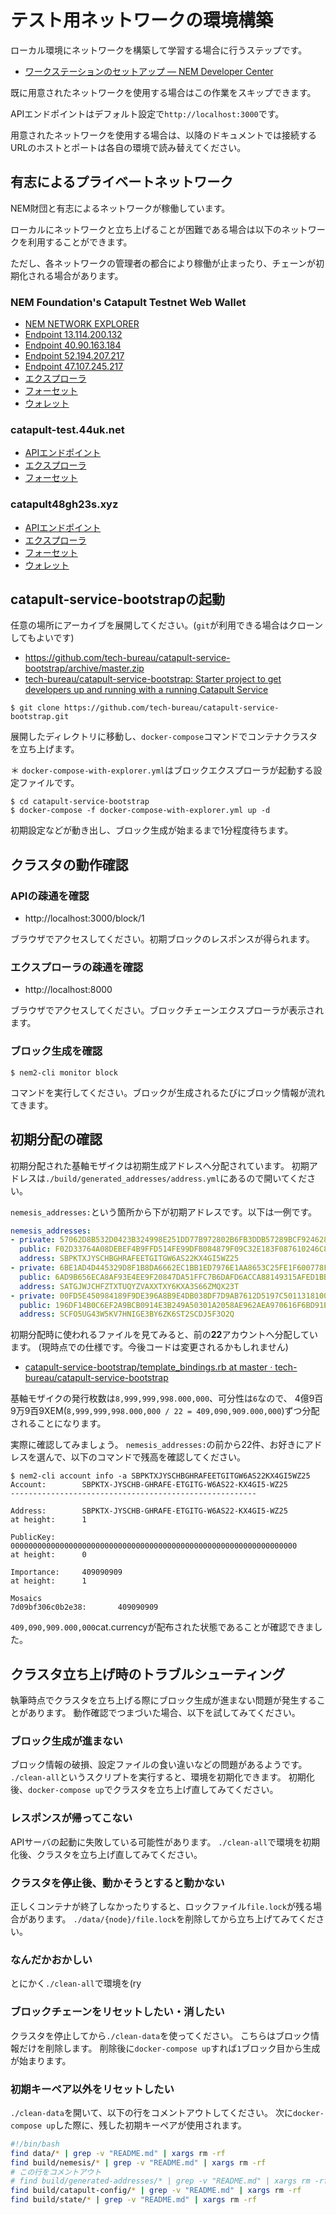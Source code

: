 # テスト用ネットワークの環境構築

ローカル環境にネットワークを構築して学習する場合に行うステップです。

- [ワークステーションのセットアップ — NEM Developer Center](https://nemtech.github.io/ja/getting-started/setup-workstation.html)

既に用意されたネットワークを使用する場合はこの作業をスキップできます。

APIエンドポイントはデフォルト設定で`http://localhost:3000`です。

用意されたネットワークを使用する場合は、以降のドキュメントでは接続するURLのホストとポートは各自の環境で読み替えてください。


## 有志によるプライベートネットワーク

NEM財団と有志によるネットワークが稼働しています。

ローカルにネットワークと立ち上げることが困難である場合は以下のネットワークを利用することができます。

ただし、各ネットワークの管理者の都合により稼働が止まったり、チェーンが初期化される場合があります。


### NEM Foundation's Catapult Testnet Web Wallet

- [NEM NETWORK EXPLORER](http://3.17.139.170:8080/)
- [Endpoint 13.114.200.132](http://13.114.200.132:3000)
- [Endpoint 40.90.163.184](http://40.90.163.184:3000)
- [Endpoint 52.194.207.217](http://52.194.207.217:3000)
- [Endpoint 47.107.245.217](http://47.107.245.217:3000)
- [エクスプローラ](http://40.90.163.184:8000/#/blocks/0)
- [フォーセット](http://nf-catapult-testnet.herokuapp.com/)
- [ウォレット](http://nfwallet.z31.web.core.windows.net/)


### catapult-test.44uk.net

- [APIエンドポイント](http://catapult-test.44uk.net:3000)
- [エクスプローラ](http://catapult-test.44uk.net:8000)
- [フォーセット](http://catapult-test.44uk.net:4000)


### catapult48gh23s.xyz

- [APIエンドポイント](http://catapult.48gh23s.xyz:3000)
- [エクスプローラ](http://explorer.48gh23s.xyz)
- [フォーセット](https://faucet-cow.azurewebsites.net/)
- [ウォレット](http://wallet.48gh23s.xyz/)


## catapult-service-bootstrapの起動

任意の場所にアーカイブを展開してください。(`git`が利用できる場合はクローンしてもよいです)

- https://github.com/tech-bureau/catapult-service-bootstrap/archive/master.zip
- [tech\-bureau/catapult\-service\-bootstrap: Starter project to get developers up and running with a running Catapult Service](https://github.com/tech-bureau/catapult-service-bootstrap)

```shell
$ git clone https://github.com/tech-bureau/catapult-service-bootstrap.git
```

展開したディレクトリに移動し、`docker-compose`コマンドでコンテナクラスタを立ち上げます。

＊ `docker-compose-with-explorer.yml`はブロックエクスプローラが起動する設定ファイルです。

```shell
$ cd catapult-service-bootstrap
$ docker-compose -f docker-compose-with-explorer.yml up -d
```

初期設定などが動き出し、ブロック生成が始まるまで1分程度待ちます。


## クラスタの動作確認

### APIの疎通を確認

- http://localhost:3000/block/1

ブラウザでアクセスしてください。初期ブロックのレスポンスが得られます。


### エクスプローラの疎通を確認

- http://localhost:8000

ブラウザでアクセスしてください。ブロックチェーンエクスプローラが表示されます。


### ブロック生成を確認

```shell
$ nem2-cli monitor block
```

コマンドを実行してください。ブロックが生成されるたびにブロック情報が流れてきます。


## 初期分配の確認

初期分配された基軸モザイクは初期生成アドレスへ分配されています。
初期アドレスは`./build/generated_addresses/address.yml`にあるので開いてください。

`nemesis_addresses:`という箇所から下が初期アドレスです。以下は一例です。

```yaml
nemesis_addresses:
- private: 57062D8B532D0423B324998E251DD77B972802B6FB3DDB57289BCF9246284AE0
  public: F02D33764A08DEBEF4B9FFD514FE99DFB084879F09C32E183F087610246C8BB2
  address: SBPKTXJYSCHBGHRAFEETGITGW6AS22KX4GI5WZ25
- private: 6BE1AD4D445329D8F1B8DA6662EC1BB1ED7976E1AA8653C25FE1F600778F354E
  public: 6AD9B656ECA8AF93E4EE9F20847DA51FFC7B6DAFD6ACCA88149315AFED1BB245
  address: SATGJWJCHFZTXTUQYZVAXXTXY6KXA3S66ZMQX23T
- private: 00FD5E450984189F9DE396A8B9E4DB038DF7D9AB7612D5197C5011318100CF0E
  public: 196DF14B0C6EF2A9BCB0914E3B249A50301A2058AE962AEA970616F6BD91E393
  address: SCFO5UG43W5KV7HNIGE3BY6ZK6ST2SCDJ5F3O2Q
```

初期分配時に使われるファイルを見てみると、前の**22**アカウントへ分配しています。
(現時点での仕様です。今後コードは変更されるかもしれません)

- [catapult\-service\-bootstrap/template\_bindings\.rb at master · tech\-bureau/catapult\-service\-bootstrap](https://github.com/tech-bureau/catapult-service-bootstrap/blob/master/ruby/lib/catapult/config/nemesis_properties_file/template_bindings.rb#L18)

基軸モザイクの発行枚数は`8,999,999,998.000,000`、可分性は`6`なので、
4億9百9万9百9XEM(`8,999,999,998.000,000 / 22 = 409,090,909.000,000`)ずつ分配されることになります。

実際に確認してみましょう。
`nemesis_addresses:`の前から22件、お好きにアドレスを選んで、以下のコマンドで残高を確認してください。

```shell
$ nem2-cli account info -a SBPKTXJYSCHBGHRAFEETGITGW6AS22KX4GI5WZ25
Account:        SBPKTX-JYSCHB-GHRAFE-ETGITG-W6AS22-KX4GI5-WZ25
-------------------------------------------------------

Address:        SBPKTX-JYSCHB-GHRAFE-ETGITG-W6AS22-KX4GI5-WZ25
at height:      1

PublicKey:      0000000000000000000000000000000000000000000000000000000000000000
at height:      0

Importance:     409090909
at height:      1

Mosaics
7d09bf306c0b2e38:       409090909
```

`409,090,909.000,000`cat.currencyが配布された状態であることが確認できました。


## クラスタ立ち上げ時のトラブルシューティング

執筆時点でクラスタを立ち上げる際にブロック生成が進まない問題が発生することがあります。
動作確認でつまづいた場合、以下を試してみてください。


### ブロック生成が進まない

ブロック情報の破損、設定ファイルの食い違いなどの問題があるようです。
`./clean-all`というスクリプトを実行すると、環境を初期化できます。
初期化後、`docker-compose up`でクラスタを立ち上げ直してみてください。


### レスポンスが帰ってこない

APIサーバの起動に失敗している可能性があります。
`./clean-all`で環境を初期化後、クラスタを立ち上げ直してみてください。


### クラスタを停止後、動かそうとすると動かない

正しくコンテナが終了しなかったりすると、ロックファイル`file.lock`が残る場合があります。
`./data/{node}/file.lock`を削除してから立ち上げてみてください。


### なんだかおかしい

とにかく`./clean-all`で環境を(ry


### ブロックチェーンをリセットしたい・消したい

クラスタを停止してから`./clean-data`を使ってください。
こちらはブロック情報だけを削除します。
削除後に`docker-compose up`すれば`1`ブロック目から生成が始まります。


### 初期キーペア以外をリセットしたい

`./clean-data`を開いて、以下の行をコメントアウトしてください。
次に`docker-compose up`した際に、残した初期キーペアが使用されます。

```bash
#!/bin/bash
find data/* | grep -v "README.md" | xargs rm -rf
find build/nemesis/* | grep -v "README.md" | xargs rm -rf
# この行をコメントアウト
# find build/generated-addresses/* | grep -v "README.md" | xargs rm -rf
find build/catapult-config/* | grep -v "README.md" | xargs rm -rf
find build/state/* | grep -v "README.md" | xargs rm -rf
```
